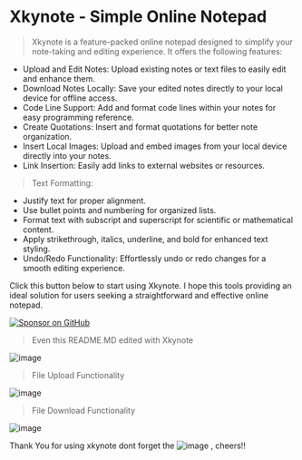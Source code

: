 # Xkynote - Simple Online Notepad

> Xkynote is a feature-packed online notepad designed to simplify your note-taking and editing experience. It offers the following features:

- Upload and Edit Notes: Upload existing notes or text files to easily edit and enhance them.
- Download Notes Locally: Save your edited notes directly to your local device for offline access.
- Code Line Support: Add and format code lines within your notes for easy programming reference.
- Create Quotations: Insert and format quotations for better note organization.
- Insert Local Images: Upload and embed images from your local device directly into your notes.
- Link Insertion: Easily add links to external websites or resources.

> Text Formatting:

- Justify text for proper alignment.
- Use bullet points and numbering for organized lists.
- Format text with subscript and superscript for scientific or mathematical content.
- Apply strikethrough, italics, underline, and bold for enhanced text styling.
- Undo/Redo Functionality: Effortlessly undo or redo changes for a smooth editing experience.


Click this button below to start using Xkynote. I hope this tools providing an ideal solution for users seeking a straightforward and effective online notepad. 

[![Sponsor on GitHub](https://dabuttonfactory.com/button.png?t=XKYNOTE&f=Ubuntu-Bold&ts=26&tc=fff&hp=1000&vp=20&c=11&bgt=unicolored&bgc=3ce632)](https://xkyrage.github.io/xkynote/)

> Even this README.MD edited with Xkynote

![image](https://github.com/user-attachments/assets/0c91745d-c500-4ad6-bd37-52faedc74e31)

> File Upload Functionality

![image](https://github.com/user-attachments/assets/3e523ef0-690b-4516-87b3-ff9b9df9cfe2)

> File Download Functionality

![image](https://github.com/user-attachments/assets/626c2f93-5413-4acd-96fc-7ea4d4c83955)

Thank You for using xkynote dont forget the ![image](https://github.com/user-attachments/assets/640907bf-7a7a-4c70-95dd-1216e8e17a4e) , cheers!!


